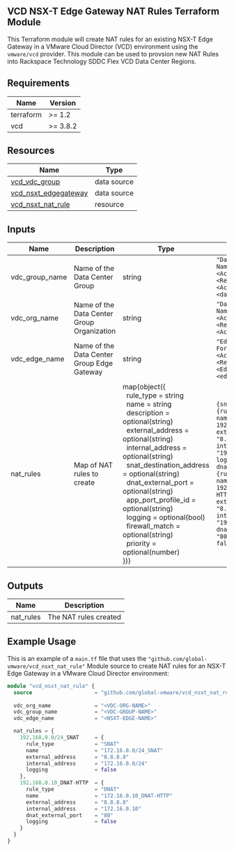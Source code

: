 ## VCD NSX-T Edge Gateway NAT Rules Terraform Module

This Terraform module will create NAT rules for an existing NSX-T Edge Gateway in a VMware Cloud Director (VCD) environment using the `vmware/vcd` provider.  This module can be used to provsion new NAT Rules into Rackspace Technology SDDC Flex VCD Data Center Regions.



## Requirements

| Name      | Version |
|-----------|---------|
| terraform | >= 1.2  |
| vcd       | >= 3.8.2 |

## Resources

| Name                                                             | Type      |
|------------------------------------------------------------------|-----------|
| [vcd_vdc_group](https://registry.terraform.io/providers/vmware/vcd/3.8.2/docs/data-sources/vdc_group) | data source |
| [vcd_nsxt_edgegateway](https://registry.terraform.io/providers/vmware/vcd/3.8.2/docs/data-sources/nsxt_edgegateway) | data source |
| [vcd_nsxt_nat_rule](https://registry.terraform.io/providers/vmware/vcd/3.8.2/docs/resources/nsxt_nat_rule) | resource   |

## Inputs

| Name                          | Description                                                          | Type   | Default           | Required |
|-------------------------------|----------------------------------------------------------------------|--------|-------------------|----------|
| vdc_group_name | Name of the Data Center Group | string | `"Data Center Group Name Format: <Account_Number>-<Region>-<Account_Name> <datacenter group>"` | yes |
| vdc_org_name | Name of the Data Center Group Organization | string | `"Data Center Group Name Format: <Account_Number>-<Region>-<Account_Name>"` | yes |
| vdc_edge_name | Name of the Data Center Group Edge Gateway | string | `"Edge Gateway Name Format: <Account_Number>-<Region>-<Edge_GW_Identifier>-<edge>"` | yes |
| nat_rules | Map of NAT rules to create | map(object({<br>&nbsp;&nbsp;rule_type = string<br>&nbsp;&nbsp;name = string<br>&nbsp;&nbsp;description = optional(string)<br>&nbsp;&nbsp;external_address = optional(string)<br>&nbsp;&nbsp;internal_address = optional(string)<br>&nbsp;&nbsp;snat_destination_address = optional(string)<br>&nbsp;&nbsp;dnat_external_port = optional(string)<br>&nbsp;&nbsp;app_port_profile_id = optional(string)<br>&nbsp;&nbsp;logging = optional(bool)<br>&nbsp;&nbsp;firewall_match = optional(string)<br>&nbsp;&nbsp;priority = optional(number)<br>})) | `{snat_rule = {rule_type = "SNAT", name = 192.168.0.0/24_SNAT, external_address = "8.8.8.8", internal_address = "192.168.0.0/24", logging = false}, dnat_rule = {rule_type = "SNAT", name = 192.168.0.10_DNAT-HTTP, external_address = "8.8.8.8", internal_address = "192.168.0.10", dnat_external_port = "80", logging = false}}` | no |

## Outputs

| Name         | Description             |
|--------------|-------------------------|
| nat_rules | The NAT rules created |

## Example Usage

This is an example of a `main.tf` file that uses the `"github.com/global-vmware/vcd_nsxt_nat_rule"` Module source to create NAT rules for an NSX-T Edge Gateway in a VMware Cloud Director environment:

```terraform
module "vcd_nsxt_nat_rule" {
  source                    = "github.com/global-vmware/vcd_nsxt_nat_rule.git?ref=v1.2.0"
  
  vdc_org_name              = "<VDC-ORG-NAME>"
  vdc_group_name            = "<VDC-GROUP-NAME>"
  vdc_edge_name             = "<NSXT-EDGE-NAME>"

  nat_rules = {
    192.168.0.0/24_SNAT     = {
      rule_type             = "SNAT"
      name                  = "172.16.0.0/24_SNAT"
      external_address      = "8.8.8.8"
      internal_address      = "172.16.0.0/24"
      logging               = false
    },
    192.168.0.10_DNAT-HTTP  = {
      rule_type             = "DNAT"
      name                  = "172.16.0.10_DNAT-HTTP"
      external_address      = "8.8.8.8"
      internal_address      = "172.16.0.10"
      dnat_external_port    = "80"
      logging               = false
    }
  }
}
```